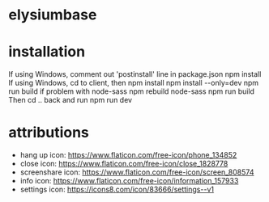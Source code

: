 # elysiumbase

# installation
If using Windows, comment out 'postinstall' line in package.json 
npm install
If using Windows, cd to client, then 
npm install
npm install --only=dev
npm run build
if problem with node-sass
npm rebuild node-sass
npm run build 
Then cd .. back and run 
npm run dev 


# attributions
- hang up icon: https://www.flaticon.com/free-icon/phone_134852
- close icon: https://www.flaticon.com/free-icon/close_1828778
- screenshare icon: https://www.flaticon.com/free-icon/screen_808574
- info icon: https://www.flaticon.com/free-icon/information_157933
- settings icon: https://icons8.com/icon/83666/settings--v1
